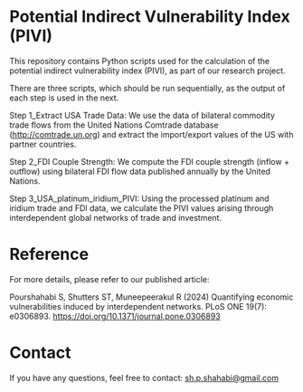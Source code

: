 # Potential Indirect Vulnerability Index (PIVI)

This repository contains Python scripts used for the calculation of the potential indirect vulnerability index (PIVI), as part of our research project.

There are three scripts, which should be run sequentially, as the output of each step is used in the next.

Step 1_Extract USA Trade Data: We use the data of bilateral commodity trade flows from the United Nations Comtrade database (http://comtrade.un.org) and extract the import/export values of the US with partner countries. 


Step 2_FDI Couple Strength: We compute the FDI couple strength (inflow + outflow) using bilateral FDI flow data published annually by the United Nations.


Step 3_USA_platinum_iridium_PIVI: Using the processed platinum and iridium trade and FDI data, we calculate the PIVI values arising through interdependent global networks of trade and investment.


# Reference

For more details, please refer to our published article:

Pourshahabi S, Shutters ST, Muneepeerakul R (2024) Quantifying economic vulnerabilities induced by interdependent networks. PLoS ONE 19(7): e0306893. https://doi.org/10.1371/journal.pone.0306893

# Contact

If you have any questions, feel free to contact: sh.p.shahabi@gmail.com
